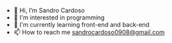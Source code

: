 - 👋 Hi, I’m Sandro Cardoso
- 👀 I'm interested in programming 
- 🌱 I'm currently learning front-end and back-end
- 📫 How to reach me sandrocardoso0908@gmail.com

<!---
Sandro021-br/Sandro021-br is a ✨ special ✨ repository because its `README.md` (this file) appears on your GitHub profile.
You can click the Preview link to take a look at your changes.
--->
